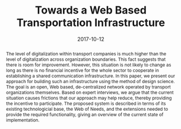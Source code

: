 ---
abstract: The level of digitalization within transport companies is much higher than
  the level of digitalization across organization boundaries. This fact suggests that
  there is room for improvement. However, this situation is not likely to change as
  long as there is no financial incentive for the whole sector to cooperate in establishing
  a shared communication infrastructure. In this paper, we present our approach for
  building such an infrastructure using the method of design science. The goal is
  an open, Web based, de-centralized network operated by transport organizations themselves.
  Based on expert interviews, we argue that the current situation causes frictions
  that our approach may help reduce, thereby providing the incentive to participate.
  The proposed system is described in terms of its existing technologicial base, the
  Web of Needs, and the extensions needed to provide the required functionality, giving
  an overview of the current state of implementation.
authors:
- Florian Kleedorfer
- Christian Huemer
date: '2017-10-12'
featured: false
links:
- name: Publik
  url: https://publik.tuwien.ac.at/showentry.php?ID=266964&lang=2
publication: 'Vortrag: Proceedings of the Hamburg International Conference of Logistics
  (HICL 2017), Hamburg; 12.10.2017 - 13.10.2017; in: "Digitalization in supply chain
  management and logistics", epubli, (2017), ISBN: 978-3-7450-4328-0; S. 55 - 73'
publication_types:
- '1'
publishDate: '2017-10-12'
title: Towards a Web Based Transportation Infrastructure
url_pdf: http://publik.tuwien.ac.at/files/publik_266964.pdf
---